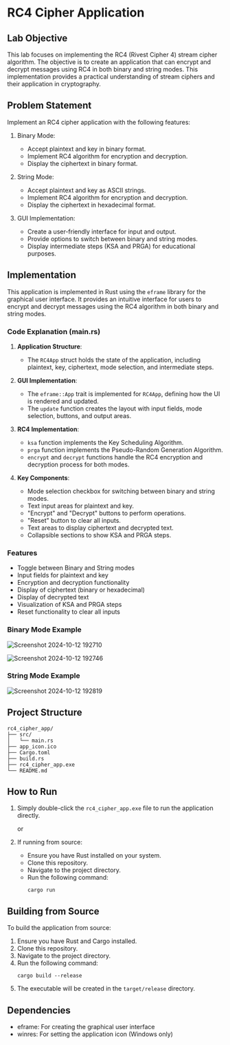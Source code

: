 # RC4 Cipher Application

## Lab Objective

This lab focuses on implementing the RC4 (Rivest Cipher 4) stream cipher algorithm. The objective is to create an application that can encrypt and decrypt messages using RC4 in both binary and string modes. This implementation provides a practical understanding of stream ciphers and their application in cryptography.

## Problem Statement

Implement an RC4 cipher application with the following features:

1. Binary Mode:
   - Accept plaintext and key in binary format.
   - Implement RC4 algorithm for encryption and decryption.
   - Display the ciphertext in binary format.

2. String Mode:
   - Accept plaintext and key as ASCII strings.
   - Implement RC4 algorithm for encryption and decryption.
   - Display the ciphertext in hexadecimal format.

3. GUI Implementation:
   - Create a user-friendly interface for input and output.
   - Provide options to switch between binary and string modes.
   - Display intermediate steps (KSA and PRGA) for educational purposes.

## Implementation

This application is implemented in Rust using the `eframe` library for the graphical user interface. It provides an intuitive interface for users to encrypt and decrypt messages using the RC4 algorithm in both binary and string modes.

### Code Explanation (main.rs)

1. **Application Structure**:
   - The `RC4App` struct holds the state of the application, including plaintext, key, ciphertext, mode selection, and intermediate steps.

2. **GUI Implementation**:
   - The `eframe::App` trait is implemented for `RC4App`, defining how the UI is rendered and updated.
   - The `update` function creates the layout with input fields, mode selection, buttons, and output areas.

3. **RC4 Implementation**:
   - `ksa` function implements the Key Scheduling Algorithm.
   - `prga` function implements the Pseudo-Random Generation Algorithm.
   - `encrypt` and `decrypt` functions handle the RC4 encryption and decryption process for both modes.

4. **Key Components**:
   - Mode selection checkbox for switching between binary and string modes.
   - Text input areas for plaintext and key.
   - "Encrypt" and "Decrypt" buttons to perform operations.
   - "Reset" button to clear all inputs.
   - Text areas to display ciphertext and decrypted text.
   - Collapsible sections to show KSA and PRGA steps.

### Features

- Toggle between Binary and String modes
- Input fields for plaintext and key
- Encryption and decryption functionality
- Display of ciphertext (binary or hexadecimal)
- Display of decrypted text
- Visualization of KSA and PRGA steps
- Reset functionality to clear all inputs

### Binary Mode Example
![Screenshot 2024-10-12 192710](https://github.com/user-attachments/assets/bb3a13eb-fbb9-4477-8659-bed8e74ff7f3)

![Screenshot 2024-10-12 192746](https://github.com/user-attachments/assets/798f91fc-a3b3-4c7e-b95e-b3c3548c5ee6)



### String Mode Example

![Screenshot 2024-10-12 192819](https://github.com/user-attachments/assets/b4876b44-e07c-4f83-af22-99098cc7ba6e)


## Project Structure

```
rc4_cipher_app/
├── src/
│   └── main.rs
├── app_icon.ico
├── Cargo.toml
├── build.rs
├── rc4_cipher_app.exe
└── README.md
```

## How to Run

1. Simply double-click the `rc4_cipher_app.exe` file to run the application directly.

   or

2. If running from source:
   - Ensure you have Rust installed on your system.
   - Clone this repository.
   - Navigate to the project directory.
   - Run the following command:
     ```
     cargo run
     ```

## Building from Source

To build the application from source:

1. Ensure you have Rust and Cargo installed.
2. Clone this repository.
3. Navigate to the project directory.
4. Run the following command:
   ```
   cargo build --release
   ```
5. The executable will be created in the `target/release` directory.

## Dependencies

- eframe: For creating the graphical user interface
- winres: For setting the application icon (Windows only)
